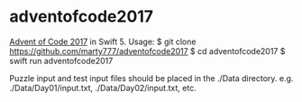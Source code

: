 # adventofcode2017
[Advent of Code 2017](https://adventofcode.com/2017) in Swift 5.
Usage:
		$ git clone https://github.com/marty777/adventofcode2017
		$ cd adventofcode2017
		$ swift run adventofcode2017
		
Puzzle input and test input files should be placed in the ./Data directory. e.g. ./Data/Day01/input.txt, ./Data/Day02/input.txt, etc.